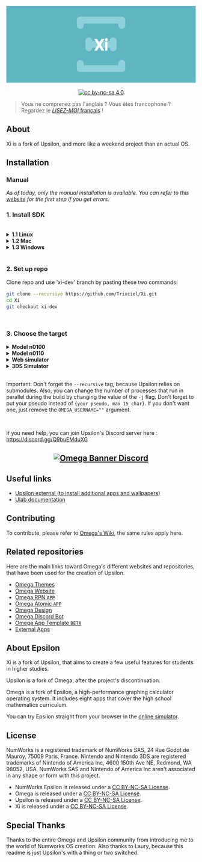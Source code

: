 <p align="center"><img src="https://github.com/Trixciel/Xi_Assets/blob/main/Xi.png" /></p>

<p align="center">
  <a href="https://creativecommons.org/licenses/by-nc-sa/4.0/"><img alt="cc by-nc-sa 4.0" src="https://img.shields.io/badge/License-CC%20BY--NC--SA%204.0-525252.svg?labelColor=292929&logo=creative%20commons&style=for-the-badge" /></a>
</p>

> Vous ne comprenez pas l'anglais ? Vous êtes francophone ? Regardez le [*LISEZ-MOI* français](./README.fr.md) !

## About

Xi is a fork of Upsilon, and more like a weekend project than an actual OS.
<br>
## Installation

### Manual

*As of today, only the manual installation is available. You can refer to this [website](https://www.numworks.com/resources/engineering/software/build/) for the first step if you get errors.*



### 1. Install SDK

<br>

<details>
<summary><b>1.1 Linux</b></summary>

<br>


<details>
<summary>Debian or Ubuntu</summary>

<br>

You just have to install dependencies by running these command with superuser privileges in a Terminal:

```bash
apt-get install build-essential git imagemagick libx11-dev libxext-dev libfreetype6-dev libpng-dev libjpeg-dev pkg-config gcc-arm-none-eabi binutils-arm-none-eabi
```

And there you can go to step 2!

<br>

</details>

<details>
<summary>Fedora</summary>

<br>

First install basics dev tools.

```bash
dnf install make automake gcc gcc-c++ kernel-devel
```

Then install required packages.

```bash
dnf install git ImageMagick libX11-devel libXext-devel freetype-devel libpng-devel libjpeg-devel pkg-config
```

Then, install GCC cross compiler for ARM.

```bash
dnf install arm-none-eabi-gcc-cs arm-none-eabi-gcc-cs-c++
```

<br>

</details>

<br>

</details>

<details>
<summary><b>1.2 Mac</b></summary>

<br>

It's recommended to use [Homebrew](https://brew.sh/). Once it's installed, just run:
```bash
brew install numworks/tap/epsilon-sdk
```
and it will install all dependencies.

<br>

And there you can go to step 2!

<br>



</details>

<details>
<summary><b>1.3 Windows</b></summary>

<br>

[Msys2](https://www.msys2.org/) environment is recommended to get most of the required tools on Windows easily. It's where you'll paste all the commands of this tutorial. Once it's installed, paste these commands into the Msys2 terminal.

```bash
pacman -S mingw-w64-x86_64-gcc mingw-w64-x86_64-freetype mingw-w64-x86_64-pkg-config mingw-w64-x86_64-libusb git make python
echo "export PATH=/mingw64/bin:$PATH" >> .bashrc
```

Next, you'll need to install the [GCC toolchain for ARM](https://developer.arm.com/tools-and-software/open-source-software/developer-tools/gnu-toolchain/gnu-rm/downloads). When prompted for an install location, choose `C:\msys64\home\User\gcc-arm\`. You'll then need to add this folder to your $PATH. Just enter:

```bash
echo "export PATH=$PATH:$HOME/gcc-arm/bin" >> .bashrc
```
Just restart and you can go to step 2!
</details>

<br>

### 2. Set up repo


Clone repo and use 'xi-dev' branch by pasting these two commands:

```bash
git clone --recursive https://github.com/Trixciel/Xi.git
cd Xi
git checkout xi-dev
```
<br>


### 3. Choose the target


<details>
  <summary><b>Model n0100</b></summary>

(note: you can change the `EPSILON_I18N=en` flag to `fr`, `nl`, `pt`, `it`, `de`, `es` or `hu`).

```bash
make MODEL=n0100 clean
make MODEL=n0100 EPSILON_I18N=en OMEGA_USERNAME="{Your name, max 15 characters}" -j4
```

Now, run either:

```bash
make MODEL=n0100 epsilon_flash
```
to directly flash the calculator after pressing simultaneously `reset` and `6` buttons and pluging in.

<br>

or:

```bash
make MODEL=n0100 OMEGA_USERNAME="" binpack -j4
```
to make binpack wich you can flash to the caculator from [Ti-planet's webDFU](https://ti-planet.github.io/webdfu_numworks/n0100/).
Basically, binpacks lets everyone that can access the numworks webdfu install Xi, which you don't really want to do but eh, whatever.
  
</details>

<details>
  <summary><b>Model n0110</b></summary>


```bash
make clean
make OMEGA_USERNAME="{Your name, max 15 characters}" -j4
```

Now, run either:

```bash
make epsilon_flash
```
to directly flash the calculator after pressing simultaneously `reset` and `6` buttons and pluging in.

<br>

or:

```bash
make OMEGA_USERNAME="" binpack -j4
```
to make binpack wich you can flash to the caculator from [Ti-planet's webDFU](https://ti-planet.github.io/webdfu_numworks/n0110/).
Basically, binpacks lets everyone that can access the numworks webdfu install Xi, which you don't really want to do but eh, whatever.

</details>

<details>
  <summary><b>Web simulator</b></summary>
  
First, install emsdk :

```bash
git clone https://github.com/emscripten-core/emsdk.git
cd emsdk
./emsdk install latest-fastcomp
./emsdk activate latest-fastcomp
source emsdk_env.sh
```

Then, compile Xi :

```bash
make clean
make PLATFORM=simulator TARGET=web OMEGA_USERNAME="{Your name, max 15 characters}" -j4
```

The simulator is now in `output/release/simulator/web/simulator.zip`


</details>

<details>
  <summary><b>3DS Simulator</b></summary>
  
You need devkitPro and devkitARM installed and in your path (instructions [here](https://devkitpro.org/wiki/Getting_Started))

```bash
git clone --recursive https://github.com/Trixciel/Xi.git
cd Xi
git checkout --recursive xi-dev
make PLATFORM=simulator TARGET=3ds -j
```
You can then put epsilon.3dsx on a SD card to run it from the HBC or use 3dslink to launch it over the network:

```bash
3dslink output/release/simulator/3ds/epsilon.3dsx -a <3DS' IP ADDRESS>
```

</details>

<br>

Important: Don't forget the `--recursive` tag, because Upsilon relies on submodules.
Also, you can change the number of processes that run in parallel during the build by changing the value of the `-j` flag.
Don't forget to put your pseudo instead of `{your pseudo, max 15 char}`. If you don't want one, just remove the `OMEGA_USERNAME=""` argument.

<br>

If you need help, you can join Upsilon's Discord server here : https://discord.gg/Q9buEMduXG

<a href="https://discord.gg/Q9buEMduXG"><p align="center"><img alt="Omega Banner Discord" src="https://user-images.githubusercontent.com/12123721/86287349-54ef5800-bbe8-11ea-80c1-34eb1f93eebd.png" /></p></a>
---
## Useful links
* [Upsilon external (to install additional apps and wallpapers)](https://lauryy06.github.io/Upsilon-External/)
* [Ulab documentation](https://micropython-ulab.readthedocs.io/en/latest/)

## Contributing

To contribute, please refer to [Omega's Wiki](https://github.com/Omega-Numworks/Omega/wiki/Contributing), the same rules apply here.
  
## Related repositories

Here are the main links toward Omega's different websites and repositories, that have been used for the creation of Upsilon.

* [Omega Themes](https://github.com/Omega-Numworks/Omega-Themes)
* [Omega Website](https://github.com/Omega-Numworks/Omega-Website)
* [Omega RPN `APP`](https://github.com/Omega-Numworks/Omega-RPN)
* [Omega Atomic `APP`](https://github.com/Omega-Numworks/Omega-Atomic)
* [Omega Design](https://github.com/Omega-Numworks/Omega-Design)
* [Omega Discord Bot](https://github.com/Omega-Numworks/Omega-Discord-Bot)
* [Omega App Template `BETA`](https://github.com/Omega-Numworks/Omega-App-Template)
* [External Apps](https://github.com/Omega-Numworks/External-Apps)

## About Epsilon

Xi is a fork of Upsilon, that aims to create a few useful features for students in higher studies.
  
Upsilon is a fork of Omega, after the project's discontinuation.

Omega is a fork of Epsilon, a high-performance graphing calculator operating system. It includes eight apps that cover the high school mathematics curriculum.

You can try Epsilon straight from your browser in the [online simulator](https://www.numworks.com/simulator/).

## License

NumWorks is a registered trademark of NumWorks SAS, 24 Rue Godot de Mauroy, 75009 Paris, France.
Nintendo and Nintendo 3DS are registered trademarks of Nintendo of America Inc, 4600 150th Ave NE, Redmond, WA 98052, USA.
NumWorks SAS and Nintendo of America Inc aren't associated in any shape or form with this project.

* NumWorks Epsilon is released under a [CC BY-NC-SA License](https://creativecommons.org/licenses/by-nc-sa/4.0/legalcode).
* Omega is released under a [CC BY-NC-SA License](https://creativecommons.org/licenses/by-nc-sa/4.0/legalcode).
* Upsilon is released under a [CC BY-NC-SA License](https://creativecommons.org/licenses/by-nc-sa/4.0/legalcode).
* Xi is released under a [CC BY-NC-SA License](https://creativecommons.org/licenses/by-nc-sa/4.0/legalcode).

## Special Thanks
  
Thanks to the entire Omega and Upsilon community from introducing me to the world of Numworks OS creation.
Also thanks to Laury, because this readme is just Upsilon's with a thing or two switched.
